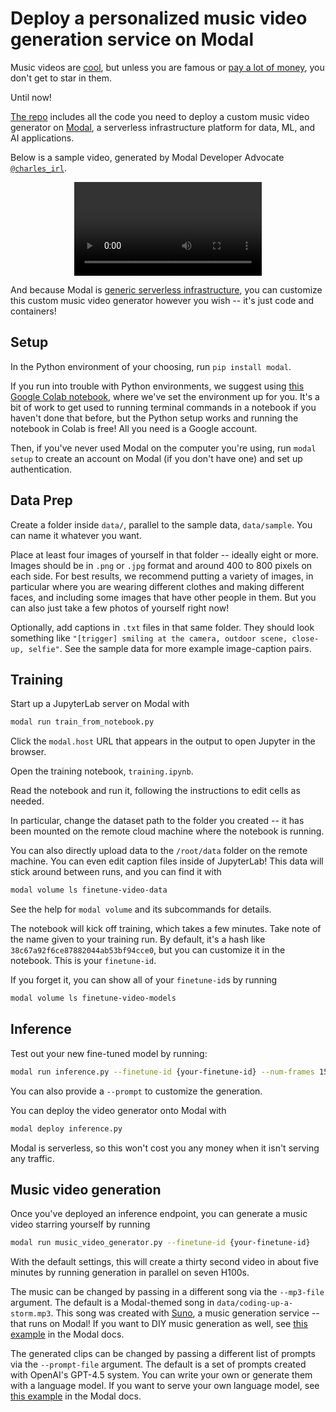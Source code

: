 # Deploy a personalized music video generation service on Modal

Music videos are [cool](https://youtu.be/Cye-1RP5jso),
but unless you are famous or
[pay a lot of money](https://youtu.be/kfVsfOSbJY0),
you don't get to star in them.

Until now!

[The repo](https://github.com/modal-labs/music-video-gen)
includes all the code you need to deploy a custom
music video generator on [Modal](https://modal.com),
a serverless infrastructure platform for data, ML, and AI applications.

Below is a sample video, generated by Modal Developer Advocate
[`@charles_irl`](https://twitter.com/charles_irl).

<center>
<video src="https://github.com/user-attachments/assets/5bd90898-7251-4298-808f-6d58ed4c6b6f" controls>
<track label="English" kind="captions" srclang="en" src="data:text/vtt;base64,V0VCVlRUCgowMDowMC4wMDAgLS0+IDAwOjMwLjAwMApNdXNpYyBwbGF5aW5nCg==">
</video>
</center>

And because Modal is
[generic serverless infrastructure](https://twitter.com/charles_irl/status/1819438860771663923),
you can customize this custom music video generator however you wish --
it's just code and containers!

## Setup

In the Python environment of your choosing,
run `pip install modal`.

If you run into trouble with Python environments,
we suggest using
[this Google Colab notebook](https://colab.research.google.com/github/modal-labs/music-video-gen/blob/main/notebooks/self_contained.ipynb),
where we've set the environment up for you.
It's a bit of work to get used to running terminal commands in a notebook
if you haven't done that before, but the Python setup works and running the notebook in Colab is free!
All you need is a Google account.

Then, if you've never used Modal on the computer you're using,
run `modal setup` to create an account on Modal (if you don't have one)
and set up authentication.

## Data Prep

Create a folder inside `data/`, parallel to the sample data, `data/sample`.
You can name it whatever you want.

Place at least four images of yourself in that folder --
ideally eight or more.
Images should be in `.png` or `.jpg` format
and around 400 to 800 pixels on each side.
For best results, we recommend putting a variety of images,
in particular where you are wearing different clothes and making different faces,
and including some images that have other people in them.
But you can also just take a few photos of yourself right now!

Optionally, add captions in `.txt` files in that same folder.
They should look something like
`"[trigger] smiling at the camera, outdoor scene, close-up, selfie"`.
See the sample data for more example image-caption pairs.

## Training

Start up a JupyterLab server on Modal with

```bash
modal run train_from_notebook.py
```

Click the `modal.host` URL that appears in the output
to open Jupyter in the browser.

Open the training notebook, `training.ipynb`.

Read the notebook and run it, following the instructions to edit cells as needed.

In particular, change the dataset path to the folder you created --
it has been mounted on the remote cloud machine where the notebook is running.

You can also directly upload data to the `/root/data` folder on the remote machine.
You can even edit caption files inside of JupyterLab!
This data will stick around between runs, and you can find it with

```bash
modal volume ls finetune-video-data
```

See the help for `modal volume` and its subcommands for details.

The notebook will kick off training, which takes a few minutes.
Take note of the name given to your training run.
By default, it's a hash like `38c67a92f6ce87882044ab53bf94cce0`,
but you can customize it in the notebook.
This is your `finetune-id`.

If you forget it, you can show all of your `finetune-id`s
by running

```bash
modal volume ls finetune-video-models
```

## Inference

Test out your new fine-tuned model by running:

```bash
modal run inference.py --finetune-id {your-finetune-id} --num-frames 15
```

You can also provide a `--prompt` to customize the generation.

You can deploy the video generator onto Modal with

```bash
modal deploy inference.py
```

Modal is serverless, so this won't cost you any money when it isn't serving any traffic.

## Music video generation

Once you've deployed an inference endpoint,
you can generate a music video starring yourself by running

```bash
modal run music_video_generator.py --finetune-id {your-finetune-id}
```

With the default settings, this will create a thirty second video in about five minutes
by running generation in parallel on seven H100s.

The music can be changed by passing in a different song via the `--mp3-file` argument.
The default is a Modal-themed song in `data/coding-up-a-storm.mp3`.
This song was created with [Suno](https://suno.com),
a music generation service -- that runs on Modal!
If you want to DIY music generation as well,
see [this example](https://modal.com/docs/examples/musicgen)
in the Modal docs.

The generated clips can be changed by passing a different list of prompts via the `--prompt-file` argument.
The default is a set of prompts created with OpenAI's GPT-4.5 system.
You can write your own or generate them with a language model.
If you want to serve your own language model,
see [this example](https://modal.com/docs/examples/vllm_inference)
in the Modal docs.
